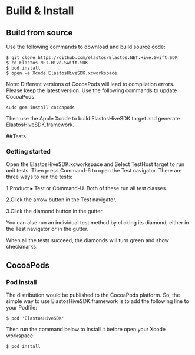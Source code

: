 # Build & Install

## Build from source

Use the following commands to download and build source code:

```shell
$ git clone https://github.com/elastos/Elastos.NET.Hive.Swift.SDK
$ cd Elastos.NET.Hive.Swift.SDK
$ pod install
$ open -a Xcode ElastosHiveSDK.xcworkspace
```

Note: Different versions of CocoaPods will lead to compilation errors. Please keep the latest version. Use the following commands to update CocoaPods.

```
sudo gem install cocoapods
```

Then use the Apple Xcode to build ElastosHiveSDK target and generate ElastosHiveSDK.framework.

##Tests
### Getting started

Open the ElastosHiveSDK.xcworkspace and Select TestHost target to run unit tests. Then press Command-6 to open the Test navigator. There are three ways to run the tests:

1.Product ▸ Test or Command-U. Both of these run all test classes.

2.Click the arrow button in the Test navigator.

3.Click the diamond button in the gutter.

You can alse run an individual test method by clicking its diamond, either in the Test navigator or in the gutter.

When all the tests succeed, the diamonds will turn green and show checkmarks.

## CocoaPods
### Pod install

The distribution would be published to the CocoaPods platform. So, the simple way to use ElastosHiveSDK.framework is to add the following line to your Podfile:

```
$ pod 'ElastosHiveSDK'
```

Then run the command below to install it before open your Xcode workspace:

```shell
$ pod install
```
